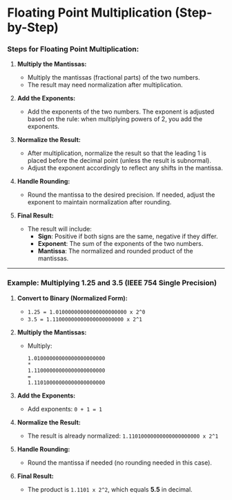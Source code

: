# Floating Point Multiplication (Step-by-Step)

### Steps for Floating Point Multiplication:

1. **Multiply the Mantissas:**
   - Multiply the mantissas (fractional parts) of the two numbers.
   - The result may need normalization after multiplication.

2. **Add the Exponents:**
   - Add the exponents of the two numbers. The exponent is adjusted based on the rule: when multiplying powers of 2, you add the exponents.

3. **Normalize the Result:**
   - After multiplication, normalize the result so that the leading 1 is placed before the decimal point (unless the result is subnormal).
   - Adjust the exponent accordingly to reflect any shifts in the mantissa.

4. **Handle Rounding:**
   - Round the mantissa to the desired precision. If needed, adjust the exponent to maintain normalization after rounding.

5. **Final Result:**
   - The result will include:
     - **Sign**: Positive if both signs are the same, negative if they differ.
     - **Exponent**: The sum of the exponents of the two numbers.
     - **Mantissa**: The normalized and rounded product of the mantissas.

---

### Example: Multiplying 1.25 and 3.5 (IEEE 754 Single Precision)

1. **Convert to Binary (Normalized Form):**
   - `1.25 = 1.01000000000000000000000 x 2^0`
   - `3.5 = 1.11000000000000000000000 x 2^1`

2. **Multiply the Mantissas:**
   - Multiply:
     ```
     1.01000000000000000000000
     * 
     1.11000000000000000000000
     = 
     1.11010000000000000000000
     ```

3. **Add the Exponents:**
   - Add exponents: `0 + 1 = 1`

4. **Normalize the Result:**
   - The result is already normalized: `1.11010000000000000000000 x 2^1`

5. **Handle Rounding:**
   - Round the mantissa if needed (no rounding needed in this case).

6. **Final Result:**
   - The product is `1.1101 x 2^2`, which equals **5.5** in decimal.
